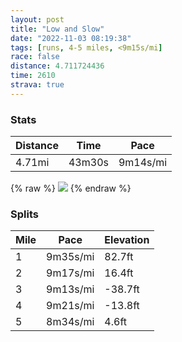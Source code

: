 ```yaml
---
layout: post
title: "Low and Slow"
date: "2022-11-03 08:19:38"
tags: [runs, 4-5 miles, <9m15s/mi]
race: false
distance: 4.711724436
time: 2610
strava: true
---
```


### Stats

| Distance | Time | Pace |
|----------|------|------|
|4.71mi|43m30s|9m14s/mi|

{% raw %}
<img src='https://maps.googleapis.com/maps/api/staticmap?maptype=roadmap&path=enc:{v~wFxgibMEXOVYbAGr@Mt@IPUZSj@m@xAMTIx@Yv@Ib@SPYr@KDCDm@zAK|@G`@Cf@A@JB@BAf@v@v@DFHd@\l@\^f@`@j@PlA`Al@TVZXHPPtA`AZPPPXLv@l@r@`@`@\VHFLVV^ZZL`@Z^Rr@j@b@NdAp@l@ZTFXDx@j@\`@\Zd@Vh@`@j@ZvAhAdAj@RBPHXTPVh@^F?^Nx@f@JVHH^JfAr@RRdAj@BFd@Z~@b@`Av@VXf@f@f@Pn@d@`Aj@`@VHLn@ZRXRr@`@h@PNb@Tt@j@n@v@dBv@h@Rt@l@\N\\b@LLj@Fh@Bz@@z@SnDDd@b@~Bx@fBPVhA`Ab@Rj@L^P~@d@pAt@^\l@z@ZXHXd@v@JJTJj@j@ZTz@^|@P~@\d@Lr@VZTR?t@VdAIT@TF`@XZb@`@tATl@R^nAfAPRz@f@ZD`@CfAO^O^U^GVA`AH\HfAd@^T\\j@r@P^r@zBf@t@|@n@zAl@b@XTX^r@Tn@PlABl@A`AMn@[d@c@hBDt@Hb@Lf@LXtAhBr@`@^Jl@Zh@\l@\J@dAt@x@Zt@hAHV@ZGj@G`BMn@_@bAQn@Ul@KLMh@?d@JpA?bAU`@[X?DDJOt@?VMj@JZZ`@@FD?PHRRNXTFIDEf@DZHLbAx@d@X`@JVPDd@vAnARDNCZd@ND`@^h@\d@J^RNTp@j@BF`@Hv@f@p@RFHZRVb@^XN`@LJLDVPTVRH~@p@\DNELHDJPRVPJ\VXLTPD\Tf@Tf@^f@DABFJHBBJ~@`Ax@PT^t@b@HDZ@EPNBh@Zb@PLBPJXX^b@VRXDT`@`@P^TXb@nAr@jATP\JJ\PTVTJJ@HDZX\`@h@Xd@D`@^z@ZTVARKJKFe@JIJSf@_@lACx@Gr@UpAYz@?H[d@Ib@QZ]XWnAOPB@N?b@LJR`@Vl@t@RJNPXLFJHBJNCR[f@ARUrAA\[lBITm@^&key=AIzaSyC1MId7bFpkLXNAaYhBSTb8jLyiSqzbDtM&size=800x800&markers=color:yellow|label:S|40.79486,-73.94445&markers=color:green|label:F|40.756450000000015,-73.99715000000016'>
{% endraw %}

### Splits

| Mile | Pace | Elevation |
|------|------|-----------|
|1|9m35s/mi|82.7ft|
|2|9m17s/mi|16.4ft|
|3|9m13s/mi|-38.7ft|
|4|9m21s/mi|-13.8ft|
|5|8m34s/mi|4.6ft|
